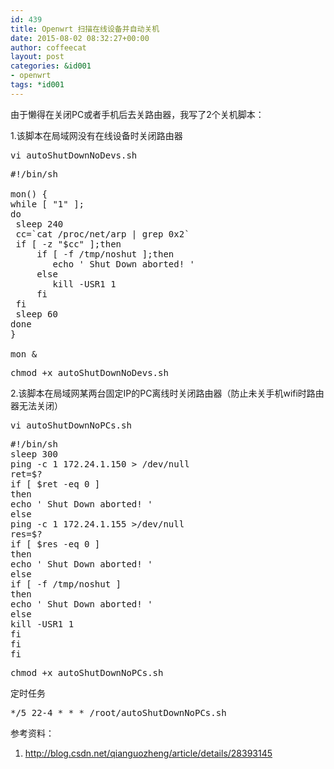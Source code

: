 ```yaml
---
id: 439
title: Openwrt 扫描在线设备并自动关机
date: 2015-08-02 08:32:27+00:00
author: coffeecat
layout: post
categories: &id001
- openwrt
tags: *id001
---
```

由于懒得在关闭PC或者手机后去关路由器，我写了2个关机脚本：

1.该脚本在局域网没有在线设备时关闭路由器

<pre class="lang:sh decode:true " >vi autoShutDownNoDevs.sh </pre>

<pre class="lang:vim decode:true " >#!/bin/sh

mon() {
while [ "1" ];
do
 sleep 240
 cc=`cat /proc/net/arp | grep 0x2`
 if [ -z "$cc" ];then
     if [ -f /tmp/noshut ];then
        echo ' Shut Down aborted! '
     else
        kill -USR1 1
     fi
 fi
 sleep 60
done
}

mon &</pre>

<pre class="lang:sh decode:true " >chmod +x autoShutDownNoDevs.sh</pre>

2.该脚本在局域网某两台固定IP的PC离线时关闭路由器（防止未关手机wifi时路由器无法关闭）

<pre class="lang:sh decode:true " >vi autoShutDownNoPCs.sh</pre>

<pre class="lang:vim decode:true " >#!/bin/sh
sleep 300
ping -c 1 172.24.1.150 &gt; /dev/null
ret=$?
if [ $ret -eq 0 ]
then
echo ' Shut Down aborted! '
else
ping -c 1 172.24.1.155 &gt;/dev/null
res=$?
if [ $res -eq 0 ]
then
echo ' Shut Down aborted! '
else
if [ -f /tmp/noshut ]
then
echo ' Shut Down aborted! '
else
kill -USR1 1
fi
fi
fi
</pre>

<pre class="lang:sh decode:true " >chmod +x autoShutDownNoPCs.sh</pre>

定时任务

<pre class="lang:vim decode:true " >*/5 22-4 * * * /root/autoShutDownNoPCs.sh</pre>

参考资料：  
1. http://blog.csdn.net/qianguozheng/article/details/28393145